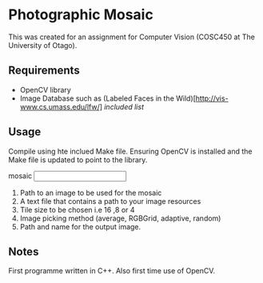 # Photographic Mosaic
This was created for an assignment for Computer Vision (COSC450 at The University of Otago). 
## Requirements
- OpenCV library
- Image Database such as (Labeled Faces in the Wild)[http://vis-www.cs.umass.edu/lfw/] _included list_


## Usage
Compile using hte inclued Make file. Ensuring OpenCV is installed and the Make file is updated to point to the library.

mosaic <input image> <list of images> <tile size> <method> <output image>

1. Path to an image to be used for the mosaic
2. A text file that contains a path to your image resources
3. Tile size to be chosen i.e 16 ,8 or 4
4. Image picking method (average, RGBGrid, adaptive, random)
5. Path and name for the output image.


## Notes
First programme written in C++. Also first time use of OpenCV.
